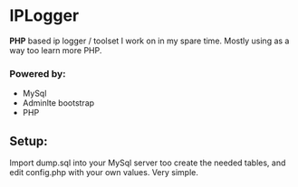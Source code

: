 # IPLogger
**PHP** based ip logger / toolset I work on in my spare time. Mostly using as a way too learn more PHP.

### Powered by:
- MySql
- Adminlte bootstrap
- PHP

## Setup:
Import dump.sql into your MySql server too create the needed tables, and edit config.php with your own values. Very simple.
